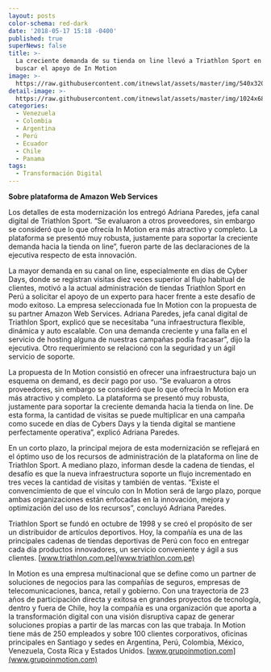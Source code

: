 ```yaml
---
layout: posts
color-schema: red-dark
date: '2018-05-17 15:18 -0400'
published: true
superNews: false
title: >-
  La creciente demanda de su tienda on line llevó a Triathlon Sport en Perú a
  buscar el apoyo de In Motion
image: >-
  https://raw.githubusercontent.com/itnewslat/assets/master/img/540x320/Triathlon-p.jpg
detail-image: >-
  https://raw.githubusercontent.com/itnewslat/assets/master/img/1024x680/Triathlon-g.jpg
categories:
  - Venezuela
  - Colombia
  - Argentina
  - Perú
  - Ecuador
  - Chile
  - Panama
tags:
  - Transformación Digital
---
```

**Sobre plataforma de Amazon Web Services**

Los detalles de esta modernización los entregó Adriana Paredes, jefa canal digital de Triathlon Sport. “Se evaluaron a otros proveedores, sin embargo se consideró que lo que ofrecía In Motion era más atractivo y completo. La plataforma se presentó muy robusta, justamente para soportar la creciente demanda hacia la tienda on line”, fueron parte de las declaraciones de la ejecutiva respecto de esta innovación.

La mayor demanda en su canal on line, especialmente en días de Cyber Days, donde se registran visitas diez veces superior al flujo habitual de clientes, motivó a la actual administración de tiendas Triathlon Sport en Perú a solicitar el apoyo de un experto para hacer frente a este desafío de modo exitoso. La empresa seleccionada fue In Motion con la propuesta de su partner Amazon Web Services. Adriana Paredes, jefa canal digital de Triathlon Sport, explicó que se necesitaba “una infraestructura flexible, dinámica y auto escalable. Con una demanda creciente y una falla en el servicio de hosting alguna de nuestras campañas podía fracasar”, dijo la ejecutiva. Otro requerimiento se relacionó con la seguridad y un ágil servicio de soporte.

La propuesta de In Motion consistió en ofrecer una infraestructura bajo un esquema on demand, es decir pago por uso. “Se evaluaron a otros proveedores, sin embargo se consideró que lo que ofrecía In Motion era más atractivo y completo. La plataforma se presentó muy robusta, justamente para soportar la creciente demanda hacia la tienda on line. De esta forma, la cantidad de visitas se puede multiplicar en una campaña como sucede en días de Cybers Days y la tienda digital se mantiene perfectamente operativa”, explicó Adriana Paredes.

En un corto plazo, la principal mejora de esta modernización se reflejará en el óptimo uso de los recursos de administración de la plataforma on line de Triathlon Sport. A mediano plazo, informan desde la cadena de tiendas, el desafío es que la nueva infraestructura soporte un flujo incrementado en tres veces la cantidad de visitas y también de ventas. “Existe el convencimiento de que el vínculo con In Motion será de largo plazo, porque ambas organizaciones están enfocadas en la innovación, mejora y optimización del uso de los recursos”, concluyó  Adriana Paredes.

Triathlon Sport se fundó en octubre de 1998 y se creó el propósito de ser un distribuidor de artículos deportivos. Hoy, la compañía es una de las principales cadenas de tiendas deportivas de Perú con foco en entregar cada día productos innovadores, un servicio conveniente y ágil a sus clientes. [www.triathlon.com.pe](www.triathlon.com.pe)

In Motion es una empresa multinacional que se define como un partner de soluciones de negocios para las compañías de seguros, empresas de telecomunicaciones, banca, retail y gobierno. Con una trayectoria de 23 años de participación directa y exitosa en grandes proyectos de tecnología, dentro y fuera de Chile, hoy la compañía es una organización que aporta a la transformación digital con una visión disruptiva capaz de generar soluciones propias a partir de las marcas con las que trabaja. In Motion tiene más de 250 empleados y sobre 100 clientes corporativos, oficinas principales en Santiago y sedes en Argentina, Perú, Colombia, México, Venezuela, Costa Rica y Estados Unidos. [www.grupoinmotion.com](www.grupoinmotion.com)
